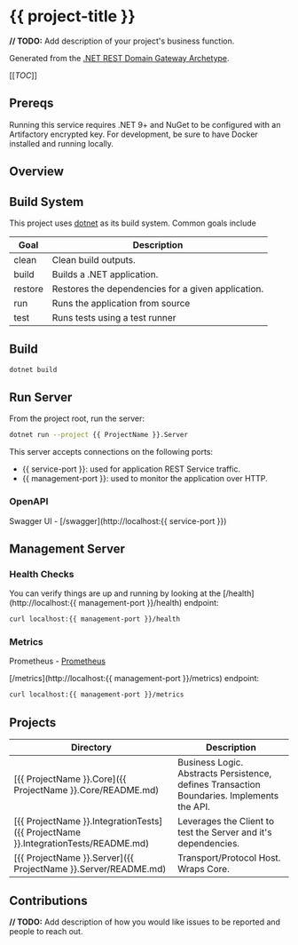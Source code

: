 # {{ project-title }}

**// TODO:** Add description of your project's business function.

Generated from the [.NET REST Domain Gateway Archetype](https://github.com/p6m-archetypes/dotnet-rest-domain-gateway.archetype).

[[_TOC_]]

## Prereqs
Running this service requires .NET 9+ and NuGet to be configured with an Artifactory encrypted key. 
For development, be sure to have Docker installed and running locally.

## Overview

## Build System
This project uses [dotnet](https://learn.microsoft.com/en-us/dotnet/core/tools/dotnet#general) as its build system. Common goals include

| Goal    | Description                                        |
|---------|----------------------------------------------------|
| clean   | Clean build outputs.                               |
| build   | Builds a .NET application.                         |
| restore | Restores the dependencies for a given application. |
| run     | Runs the application from source                   |
| test    | Runs tests using a test runner                     |

## Build
```bash 
dotnet build
```

## Run Server
From the project root, run the server:
```bash
dotnet run --project {{ ProjectName }}.Server
```

This server accepts connections on the following ports:
- {{ service-port }}: used for application REST Service traffic.
- {{ management-port }}: used to monitor the application over HTTP.

### OpenAPI
Swagger UI - [/swagger](http://localhost:{{ service-port }}) 

## Management Server
### Health Checks
You can verify things are up and running by looking at the [/health](http://localhost:{{ management-port }}/health) endpoint:
```bash
curl localhost:{{ management-port }}/health
```
### Metrics
Prometheus - [Prometheus](https://github.com/prometheus-net/prometheus-net)

[/metrics](http://localhost:{{ management-port }}/metrics) endpoint:
```bash
curl localhost:{{ management-port }}/metrics
```

## Projects

| Directory                                                                 | Description                                                                                |
|---------------------------------------------------------------------------|--------------------------------------------------------------------------------------------|
| [{{ ProjectName }}.Core]({{ ProjectName }}.Core/README.md)                            | Business Logic. Abstracts Persistence, defines Transaction Boundaries. Implements the API. |
| [{{ ProjectName }}.IntegrationTests]({{ ProjectName }}.IntegrationTests/README.md)    | Leverages the Client to test the Server and it's dependencies.                             |
| [{{ ProjectName }}.Server]({{ ProjectName }}.Server/README.md)                        | Transport/Protocol Host.  Wraps Core.                                                      |

## Contributions
**// TODO:** Add description of how you would like issues to be reported and people to reach out.
